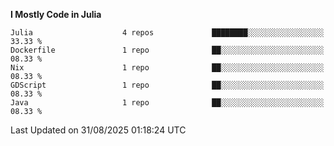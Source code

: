<!--START_SECTION:waka-->
**I Mostly Code in Julia** 

```text
Julia                    4 repos             ████████░░░░░░░░░░░░░░░░░   33.33 % 
Dockerfile               1 repo              ██░░░░░░░░░░░░░░░░░░░░░░░   08.33 % 
Nix                      1 repo              ██░░░░░░░░░░░░░░░░░░░░░░░   08.33 % 
GDScript                 1 repo              ██░░░░░░░░░░░░░░░░░░░░░░░   08.33 % 
Java                     1 repo              ██░░░░░░░░░░░░░░░░░░░░░░░   08.33 % 
```




 Last Updated on 31/08/2025 01:18:24 UTC
<!--END_SECTION:waka-->